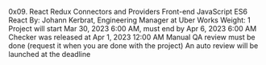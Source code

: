 0x09. React Redux Connectors and Providers
Front-end
JavaScript
ES6
React
 By: Johann Kerbrat, Engineering Manager at Uber Works
 Weight: 1
 Project will start Mar 30, 2023 6:00 AM, must end by Apr 6, 2023 6:00 AM
 Checker was released at Apr 1, 2023 12:00 AM
 Manual QA review must be done (request it when you are done with the project)
 An auto review will be launched at the deadline
